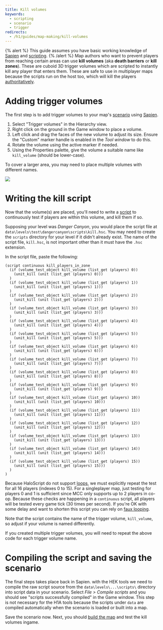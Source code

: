 ```yaml
---
title: Kill volumes
keywords:
  - scripting
  - scenario
  - trigger
redirects:
  - /h1/guides/map-making/kill-volumes
---
```

{% alert %}
This guide assumes you have basic working knowledge of [Sapien](~h1-sapien) and [scripting](~scripting).
{% /alert %}
Map authors who want to prevent players from reaching certain areas can use **kill volumes** (aka **death barriers** or **kill zones**). These are cuboid 3D trigger volumes which are scripted to instantly kill any player that enters them. These are safe to use in multiplayer maps because the scripts run on the host too, which will kill the players [authoritatively](~netcode#gearbox-netcode).

# Adding trigger volumes
The first step is to add trigger volumes to your map's [scenario](~) using [Sapien](~h1-sapien).

1. Select "Trigger volumes" in the Hierarchy view.
1. Right click on the ground in the Game window to place a volume.
1. Left click and drag the faces of the new volume to adjust its size. Ensure the "Custom" marker handle is enabled in the _Tool window_ to do this.
1. Rotate the volume using the active marker if needed.
1. Using the Properties palette, give the volume a suitable name like `kill_volume` (should be lower-case).

To cover a larger area, you may need to place multiple volumes with different names.

![](trigger-volume.jpg)

# Writing the kill script
Now that the volume(s) are placed, you'll need to write a [script](~scripting) to continuously test if players are within this volume, and kill them if so.

Supposing your level was _Danger Canyon_, you would place the script file at `data\levels\test\dangercanyon\scripts\kill.hsc`. You may need to create the `scripts` directory for your level if it didn't already exist. The name of the script file, `kill.hsc`, is not important other than it must have the `.hsc` extension.

In the script file, paste the following:

```hsc
(script continuous kill_players_in_zone
  (if (volume_test_object kill_volume (list_get (players) 0))
    (unit_kill (unit (list_get (players) 0)))
  )
  (if (volume_test_object kill_volume (list_get (players) 1))
    (unit_kill (unit (list_get (players) 1)))
  )
  (if (volume_test_object kill_volume (list_get (players) 2))
    (unit_kill (unit (list_get (players) 2)))
  )
  (if (volume_test_object kill_volume (list_get (players) 3))
    (unit_kill (unit (list_get (players) 3)))
  )
  (if (volume_test_object kill_volume (list_get (players) 4))
    (unit_kill (unit (list_get (players) 4)))
  )
  (if (volume_test_object kill_volume (list_get (players) 5))
    (unit_kill (unit (list_get (players) 5)))
  )
  (if (volume_test_object kill_volume (list_get (players) 6))
    (unit_kill (unit (list_get (players) 6)))
  )
  (if (volume_test_object kill_volume (list_get (players) 7))
    (unit_kill (unit (list_get (players) 7)))
  )
  (if (volume_test_object kill_volume (list_get (players) 8))
    (unit_kill (unit (list_get (players) 8)))
  )
  (if (volume_test_object kill_volume (list_get (players) 9))
    (unit_kill (unit (list_get (players) 9)))
  )
  (if (volume_test_object kill_volume (list_get (players) 10))
    (unit_kill (unit (list_get (players) 10)))
  )
  (if (volume_test_object kill_volume (list_get (players) 11))
    (unit_kill (unit (list_get (players) 11)))
  )
  (if (volume_test_object kill_volume (list_get (players) 12))
    (unit_kill (unit (list_get (players) 12)))
  )
  (if (volume_test_object kill_volume (list_get (players) 13))
    (unit_kill (unit (list_get (players) 13)))
  )
  (if (volume_test_object kill_volume (list_get (players) 14))
    (unit_kill (unit (list_get (players) 14)))
  )
  (if (volume_test_object kill_volume (list_get (players) 15))
    (unit_kill (unit (list_get (players) 15)))
  )
)
```

Because HaloScript do not support [loops][], we must explicitly repeat the test for all 16 players (indexes 0 to 15). For a singleplayer map, just testing for players 0 and 1 is sufficient since MCC only supports up to 2 players in co-op. Because these checks are happening in a `continuous` script, all players will be tested every game tick (30 times per second). If you're OK with some delay and want to shorten this script you can rely on [faux looping](~advanced-scripting#looping).

Note that the script contains the name of the trigger volume, `kill_volume`, so adjust if your volume is named differently.

If you created multiple trigger volumes, you will need to repeat the above code for each trigger volume name.

# Compiling the script and saving the scenario
The final steps takes place back in Sapien. with the HEK tools we need to compile the raw script source from the `data\levels\...\scripts\` directory into script data in your scenario. Select _File > Compile scripts_ and you should see "scripts successfully compiled" in the Game window. This step is not necessary for the H1A tools because the scripts under `data` are compiled automatically when the scenario is loaded or built into a map.

Save the scenario now. Next, you should [build the map](~h1-tool#build-cache-file) and test the kill volumes ingame.

[loops]: https://en.wikipedia.org/wiki/For_loop

